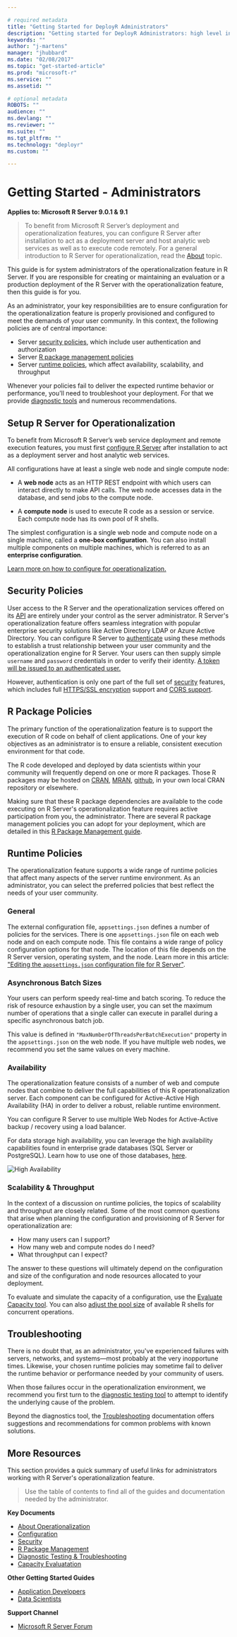 ```yaml
---

# required metadata
title: "Getting Started for DeployR Administrators"
description: "Getting started for DeployR Administrators: high level introdution to DeployR for the server administrator"
keywords: ""
author: "j-martens"
manager: "jhubbard"
ms.date: "02/08/2017"
ms.topic: "get-started-article"
ms.prod: "microsoft-r"
ms.service: ""
ms.assetid: ""

# optional metadata
ROBOTS: ""
audience: ""
ms.devlang: ""
ms.reviewer: ""
ms.suite: ""
ms.tgt_pltfrm: ""
ms.technology: "deployr"
ms.custom: ""

---
```


# Getting Started - Administrators

**Applies to:  Microsoft R Server 9.0.1 & 9.1**

>To benefit from Microsoft R Server’s deployment and operationalization features, you can configure R Server after installation to act as a deployment server and host analytic web services as well as to execute code remotely. For a general introduction to R Server for operationalization, read the [About](about.md) topic.

This guide is for system administrators of the operationalization feature in R Server. If you are responsible for creating or maintaining an evaluation or a production deployment of the R Server with the operationalization feature, then this guide is for you.

As an administrator, your key responsibilities are to ensure configuration for the operationalization feature is properly provisioned and configured to meet the demands of your user community. In this context, the following policies are of central importance:

-   Server [security policies](#security-policies), which include user authentication and authorization
-   Server [R package management policies](#r-package-policies)
-   Server [runtime policies](#runtime-policies), which affect availability, scalability, and throughput

Whenever your policies fail to deliver the expected runtime behavior or performance, you'll need to troubleshoot your deployment. For that we provide [diagnostic tools](admin-diagnostics.md) and numerous recommendations.


## Setup R Server for Operationalization

To benefit from Microsoft R Server’s web service deployment and remote execution features, you must first [configure R Server](configuration-initial.md) after installation to act as a deployment server and host analytic web services. 

All configurations have at least a single web node and single compute node:

+ A **web node** acts as an HTTP REST endpoint with which users can interact directly to make API calls. The web node accesses data in the database, and send jobs to the compute node.

+ A **compute node** is used to execute R code as a session or service. Each compute node has its own pool of R shells.

The simplest configuration is a single web node and compute node on a single machine, called a **one-box configuration**.  You can also install multiple components on multiple machines, which is referred to as an  **enterprise configuration**.

[Learn more on how to configure for operationalization.](configuration-initial.md) 


## Security Policies

User access to the R Server and the operationalization services offered on its [API](api.md) are entirely under your control as the server administrator. R Server's operationalization feature offers seamless integration with popular enterprise security solutions like Active Directory LDAP or Azure Active Directory. You can configure R Server to [authenticate](security-authentication.md) using these methods to establish a trust relationship between your user community and the operationalization engine for R Server. Your users can then supply simple `username` and `password` credentials in order to verify their identity. [A token will be issued to an authenticated user.](security-access-tokens.md)

However, authentication is only one part of the full set of [security](security.md) features, which includes full [HTTPS/SSL encryption](security-https.md) support and [CORS support](security-cors.md). 

## R Package Policies

The primary function of the operationalization feature is to support the execution of R code on behalf of client applications. One of your key objectives as an administrator is to ensure a reliable, consistent execution environment for that code.

The R code developed and deployed by data scientists within your community will frequently depend on one or more R packages. Those R packages may be hosted on [CRAN](http://cran.r-project.org/), [MRAN](http://mran.microsoft.com), [github](https://github.com/), in your own local CRAN repository or elsewhere.

Making sure that these R package dependencies are available to the code executing on R Server's operationalization feature requires active participation from you, the administrator. There are several R package management policies you can adopt for your deployment, which are detailed in this [R Package Management guide](package-management.md).

## Runtime Policies

The operationalization feature supports a wide range of runtime policies that affect many aspects of the server runtime environment. As an administrator, you can select the preferred policies that best reflect the needs of your user community.

### General

The external configuration file, `appsettings.json` defines a number of policies for the services. There is one `appsettings.json` file on each web node and on each compute node. This file contains a wide range of policy configuration options for that node. The location of this file depends on the R Server version, operating system, and the node. Learn more in this article: ["Editing the `appsettings.json` configuration file for R Server"](admin-configuration-file.md).
 
### Asynchronous Batch Sizes

Your users can perform speedy real-time and batch scoring. To reduce the risk of resource exhaustion by a single user, you can set the maximum number of operations that a single caller can execute in parallel during a specific asynchronous batch job. 

This value is defined in `"MaxNumberOfThreadsPerBatchExecution"`  property in the `appsettings.json` on the web node. If you have multiple web nodes, we recommend you set the same values on every machine. 

### Availability

The operationalization feature consists of a number of web and compute nodes that combine to deliver the full capabilities of this R operationalization server. Each component can be configured for Active-Active High Availability (HA) in order to deliver a robust, reliable runtime environment.

You can configure R Server to use multiple Web Nodes for Active-Active backup / recovery using a load balancer.

For data storage high availability, you can leverage the high availability capabilities found in enterprise grade databases (SQL Server or PostgreSQL). Learn how to use one of those databases, [here](configure-remote-database.md).

![High Availability](../media/o16n/admin-HA.png)


<!--For a discussion of the available server, grid, and database HA policy options, see the [DeployR High Availability Guide](deployr-admin-configure-high-availability.md).-->

### Scalability & Throughput

In the context of a discussion on runtime policies, the topics of scalability and throughput are closely related. Some of the most common questions that arise when planning the configuration and provisioning of R Server for operationalization are:

-   How many users can I support?
-   How many web and compute nodes do I need?
-   What throughput can I expect?

The answer to these questions will ultimately depend on the configuration and size of the configuration and node resources allocated to your deployment.

To evaluate and simulate the capacity of a configuration, use the [Evaluate Capacity tool](admin-evaluate-capacity.md). You can also [adjust the pool size](admin-evaluate-capacity.md#pool) of available R shells for concurrent operations.
<!--For detailed information and recommendations on tuning the server and grid for optimal throughput, read the [DeployR Scale & Throughput Guide](deployr-admin-scale-and-throughput.md).-->

## Troubleshooting

There is no doubt that, as an administrator, you've experienced failures with servers, networks, and systems—most probably at the very inopportune times. Likewise, your chosen runtime policies may sometime fail to deliver the runtime behavior or performance needed by your community of users.

When those failures occur in the operationalization environment, we recommend you first turn to the [diagnostic testing tool](admin-diagnostics.md) to attempt to identify the underlying cause of the problem.

Beyond the diagnostics tool, the [Troubleshooting](admin-diagnostics.md#troubleshooting) documentation offers suggestions and recommendations for common problems with known solutions.

## More Resources

This section provides a quick summary of useful links for administrators working with R Server's operationalization feature.

>Use the table of contents to find all of the guides and documentation needed by the administrator.

**Key Documents**
-   [About Operationalization](about.md)
-   [Configuration](configuration-initial.md)
-   [Security](security.md)
-   [R Package Management](package-management.md)
-   [Diagnostic Testing & Troubleshooting](admin-diagnostics.md)
-   [Capacity Evaluatation](admin-evaluate-capacity.md)

**Other Getting Started Guides**
-   [Application Developers](app-developer-get-started.md)
-   [Data Scientists](data-scientist-get-started.md)

**Support Channel**
-   [Microsoft R Server Forum](https://social.msdn.microsoft.com/Forums/en-US/home?forum=microsoftr)
